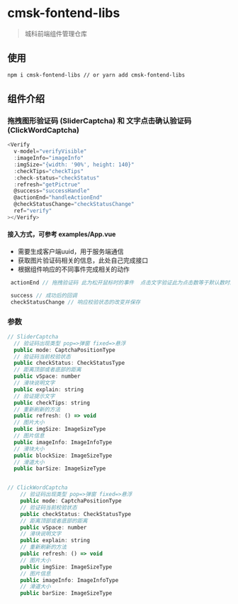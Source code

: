 # cmsk-fontend-libs
> 城科前端组件管理仓库

## 使用

```bash
npm i cmsk-fontend-libs // or yarn add cmsk-fontend-libs
```

## 组件介绍
### 拖拽图形验证码 (SliderCaptcha) 和 文字点击确认验证码(ClickWordCaptcha)
```js
<Verify
  v-model="verifyVisible"
  :imageInfo="imageInfo"
  :imgSize="{width: '90%', height: 140}"
  :checkTips="checkTips"
  :check-status="checkStatus"
  :refresh="getPictrue"
  @success="successHandle"
  @actionEnd="handleActionEnd"
  @checkStatusChange="checkStatusChange"
  ref="verify"
></Verify>
```

#### 接入方式，可参考 examples/App.vue
 - 需要生成客户端uuid，用于服务端通信
 - 获取图片验证码相关的信息，此处自己完成接口
 - 根据组件响应的不同事件完成相关的动作
 ```js
  actionEnd // 拖拽验证码 此为松开鼠标时的事件  点击文字验证此为点击数等于默认数时的事件 此时会响应对应的信息，需要调用校验接口进行数据校验，校验成功需要改变组件的检验状态 checkStatus 此处有三种状态 'waiting', 'success', 'error'

  success // 成功后的回调
  checkStatusChange // 响应校验状态的改变并保存
 ```

### 参数
```js
// SliderCaptcha
  // 验证码出现类型 pop=>弹窗 fixed=>悬浮
  public mode: CaptchaPositionType
  // 验证码当前校验状态
  public checkStatus: CheckStatusType
  // 距离顶部或者底部的距离
  public vSpace: number
  // 滑块说明文字
  public explain: string
  // 验证提示文字
  public checkTips: string
  // 重新刷新的方法
  public refresh: () => void
  // 图片大小
  public imgSize: ImageSizeType
  // 图片信息
  public imageInfo: ImageInfoType
  // 滑块大小
  public blockSize: ImageSizeType
  // 滑道大小
  public barSize: ImageSizeType


// ClickWordCaptcha
    // 验证码出现类型 pop=>弹窗 fixed=>悬浮
    public mode: CaptchaPositionType
    // 验证码当前校验状态
    public checkStatus: CheckStatusType
    // 距离顶部或者底部的距离
    public vSpace: number
    // 滑块说明文字
    public explain: string
    // 重新刷新的方法
    public refresh: () => void
    // 图片大小
    public imgSize: ImageSizeType
    // 图片信息
    public imageInfo: ImageInfoType
    // 滑道大小
    public barSize: ImageSizeType
```

